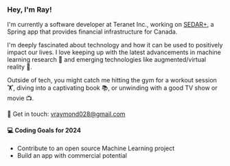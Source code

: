 ### Hey, I'm Ray!
I'm currently a software developer at Teranet Inc., working on [SEDAR+](https://www.sedarplus.ca/landingpage/), a Spring app that provides financial infrastructure for Canada.

I'm deeply fascinated about technology and how it can be used to positively impact our lives. I love keeping up with the latest advancements in machine learning research 🤖 and emerging technologies like augmented/virtual reality 🤿.

Outside of tech, you might catch me hitting the gym for a workout session 🏋️, diving into a captivating book 📚, or unwinding with a good TV show or movie 📺.

📧 Get in touch: vraymond028@gmail.com

#### 💻 Coding Goals for 2024
- Contribute to an open source Machine Learning project
- Build an app with commercial potential
